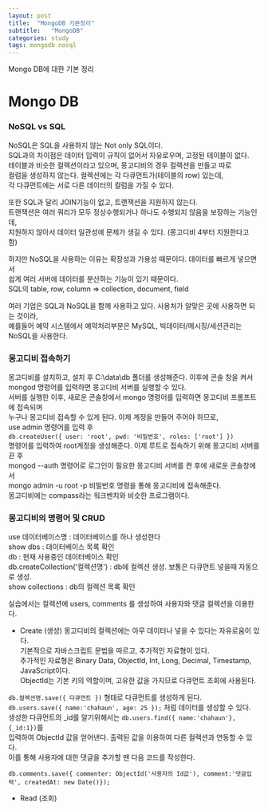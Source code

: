 ```yaml
---
layout: post
title:  "MongoDB 기본정리"
subtitle:   "MongoDB"
categories: study
tags: mongodb nosql
---
```


Mongo DB에 대한 기본 정리

# Mongo DB

### NoSQL vs SQL

NoSQL은 SQL을 사용하지 않는 Not only SQL이다.  
SQL과의 차이점은 데이터 입력이 규칙이 없어서 자유로우며, 고정된 테이블이 없다.  
테이블과 비슷한 컬렉션이라고 있으며, 몽고디비의 경우 컬렉션을 만들고 따로  
컬럼을 생성하지 않는다. 컬렉션에는 각 다큐먼트가(테이블의 row) 있는데,  
각 다큐먼트에는 서로 다른 데이터의 컬럼을 가질 수 있다.  

또한 SQL과 달리 JOIN기능이 없고, 트랜잭션을 지원하지 않는다.  
트랜잭션은 여러 쿼리가 모두 정상수행되거나 하나도 수행되지 않음을 보장하는 기능인데,  
지원하지 않아서 데이터 일관성에 문제가 생길 수 있다. (몽고디비 4부터 지원한다고 함)  

하지만 NoSQL을 사용하는 이유는 확장성과 가용성 때문이다. 데이터를 빠르게 넣으면서  
쉽게 여러 서버에 데이터를 분산하는 기능이 있기 때문이다.  
SQL의 table, row, column => collection, document, field  

여러 기업은 SQL과 NoSQL을 함께 사용하고 있다. 사용처가 알맞은 곳에 사용하면 되는 것이라,  
예를들어 예약 시스템에서 예약처리부분은 MySQL, 빅데이터/메시징/세션관리는 NoSQL을 사용한다.  

### 몽고디비 접속하기

몽고디비를 설치하고, 설치 후 C:\data\db 폴더를 생성해준다. 이후에 콘솔 창을 켜서  
mongod 명령어를 입력하면 몽고디비 서버를 실행할 수 있다.  
서버를 실행한 이후, 새로운 콘솔창에서 mongo 명령어를 입력하면 몽고디비 프롬프트에 접속되며  
누구나 몽고디비 접속할 수 있게 된다. 이제 계정을 만들어 주어야 하므로,  
use admin 명령어를 입력 후  
`db.createUser({ user: 'root', pwd: '비밀번호', roles: ['root'] })`  
명령어를 입력하여 root계정을 생성해준다. 이제 루트로 접속하기 위해 몽고디비 서버를 끈 후  
mongod --auth 명령어로 로그인이 필요한 몽고디비 서버를 켠 후에 새로운 콘솔창에서  
mongo admin -u root -p 비밀번호 명령을 통해 몽고디비에 접속해준다.  
몽고디비에는 compass라는 워크벤치와 비슷한 프로그램이다.  

### 몽고디비의 명령어 및 CRUD

use 데이터베이스명 : 데이터베이스를 하나 생성한다  
show dbs : 데이터베이스 목록 확인  
db : 현재 사용중인 데이터베이스 확인  
db.createCollection('컬렉션명') : db에 컬렉션 생성. 보통은 다큐먼트 넣을때 자동으로 생성.  
show collections : db의 컬렉션 목록 확인

실습에서는 컬렉션에 users, comments 를 생성하여 사용자와 댓글 컬렉션을 이용한다.  
* Create (생성)
몽고디비의 컬렉션에는 아무 데이터나 넣을 수 있다는 자유로움이 있다.  
기본적으로 자바스크립트 문법을 따르고, 추가적인 자료형이 있다.  
추가적인 자료형은 Binary Data, ObjectId, Int, Long, Decimal, Timestamp, JavaScript이다.  
ObjectId는 기본 키의 역할이며, 고유한 값을 가지므로 다큐먼트 조회에 사용된다.  

`db.컬렉션명.save({ 다큐먼트 })` 형태로 다큐먼트를 생성하게 된다.  
`db.users.save({ name:'chahaun', age: 25 });` 처럼 데이터를 생성할 수 있다.  
생성한 다큐먼트의 \_id를 알기위해서는 `db.users.find({ name:'chahaun'}, {_id:1})`를  
입력하여 ObjectId 값을 얻어낸다. 출력된 값을 이용하여 다른 컬렉션과 연동할 수 있다.  
이를 통해 사용자에 대한 댓글을 추가할 땐 다음 코드를 작성한다.  
~~~
db.comments.save({ commenter: ObjectId('사용자의 Id값'), comment:'댓글입력', createdAt: new Date()});
~~~

* Read (조회)


